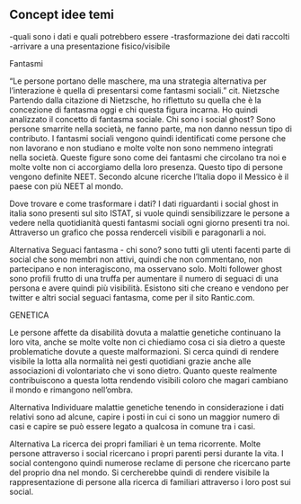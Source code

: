 ## Concept idee temi ##

-quali sono i dati e quali potrebbero essere
-trasformazione dei dati raccolti
-arrivare a una presentazione fisico/visibile


Fantasmi

“Le persone portano delle maschere, ma una strategia alternativa per l’interazione è quella di presentarsi come fantasmi sociali.” cit. Nietzsche
Partendo dalla citazione di Nietzsche, ho riflettuto su quella che è la concezione di fantasma oggi e chi questa figura incarna.
Ho quindi analizzato il concetto di fantasma sociale. Chi sono i social ghost? Sono persone smarrite nella società, ne fanno parte,
ma non danno nessun tipo di contributo. I fantasmi sociali vengono quindi identificati come persone che non lavorano e non studiano
e molte volte non sono nemmeno integrati nella società. Queste figure sono come dei fantasmi che circolano tra noi e molte volte non ci accorgiamo
della loro presenza. Questo tipo di persone vengono definite NEET. Secondo alcune ricerche l’Italia dopo il Messico è il paese con più NEET al mondo.

Dove trovare e come trasformare i dati? I dati riguardanti i social ghost in italia sono presenti sul sito ISTAT, si vuole quindi sensibilizzare le persone
a vedere nella quotidianità questi fantasmi sociali ogni giorno presenti tra noi. Attraverso un grafico che possa renderceli visibili
e paragonarli a noi.

Alternativa
Seguaci fantasma - chi sono?
sono tutti gli utenti facenti parte di social che sono membri non attivi, quindi che non commentano, non partecipano e non interagiscono,
ma osservano solo. Molti follower ghost sono profili frutto di una truffa per aumentare il numero di seguaci di una persona e avere quindi più visibilità.
Esistono siti che creano e vendono per twitter e altri social seguaci fantasma, come per il sito Rantic.com.

GENETICA

Le persone affette da disabilità dovuta a malattie genetiche continuano la loro vita, anche se molte volte non ci chiediamo cosa ci sia dietro
a queste problematiche dovute a queste malformazioni. Si cerca quindi di rendere visibile la lotta alla normalità nei gesti quotidiani grazie anche
alle associazioni di volontariato che vi sono dietro. Quanto queste realmente contribuiscono a questa lotta rendendo visibili coloro che magari cambiano
il mondo e rimangono nell’ombra.

Alternativa
Individuare malattie genetiche tenendo in considerazione i dati relativi sono ad alcune, capire i posti in cui ci sono
un maggior numero di casi e capire se può essere legato a qualcosa in comune tra i casi.

Alternativa
La ricerca dei propri familiari è un tema ricorrente. Molte persone attraverso i social ricercano i propri parenti persi durante
la vita. I social contengono quindi numerose reclame di persone che ricercano parte del proprio dna nel mondo.
Si cercherebbe quindi di rendere visibile la rappresentazione di persone alla ricerca di familiari attraverso i loro post sui social.
